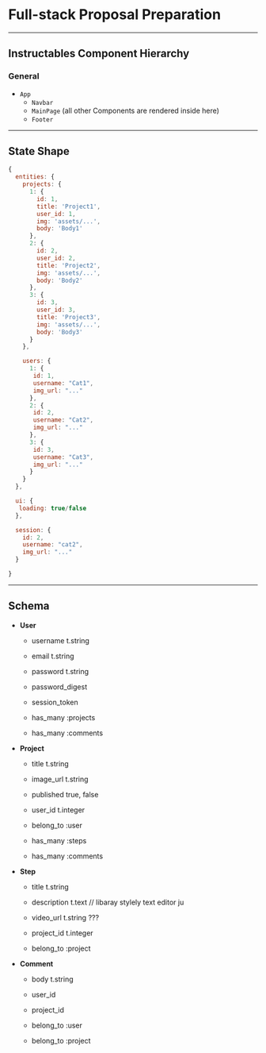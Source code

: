 # Full-stack Proposal Preparation

-----
## Instructables Component Hierarchy

### General
- `App`
  - `Navbar`
  - `MainPage` (all other Components are rendered inside here)
  - `Footer`

-----

## State Shape
```js
{
  entities: {
    projects: {
      1: {
        id: 1,
        title: 'Project1',
        user_id: 1,
        img: 'assets/...',
        body: 'Body1'
      },
      2: {
        id: 2,
        user_id: 2,
        title: 'Project2',
        img: 'assets/...',
        body: 'Body2'
      },
      3: {
        id: 3,
        user_id: 3,
        title: 'Project3',
        img: 'assets/...',
        body: 'Body3'
      }
    },

    users: {
      1: {
       id: 1,
       username: "Cat1",
       img_url: "..."
      },
      2: {
       id: 2,
       username: "Cat2",
       img_url: "..."
      },
      3: {
       id: 3,
       username: "Cat3",
       img_url: "..."
      }
    }
  },

  ui: {
   loading: true/false
  },

  session: {
    id: 2,
    username: "cat2",
    img_url: "..."
  }

}

```


------
## Schema

- **User**
  - username t.string
  - email t.string

  - password t.string
  - password_digest
  - session_token
  - has_many :projects
  - has_many :comments

- **Project**
  - title t.string
  - image_url t.string
  - published true, false

  - user_id t.integer
  - belong_to :user
  - has_many :steps

  - has_many :comments

- **Step**
  - title t.string
  - description t.text // libaray stylely text editor ju

  - video_url t.string ???
  - project_id t.integer
  - belong_to :project

- **Comment**
  - body t.string
  - user_id
  - project_id

  - belong_to :user
  - belong_to :project
